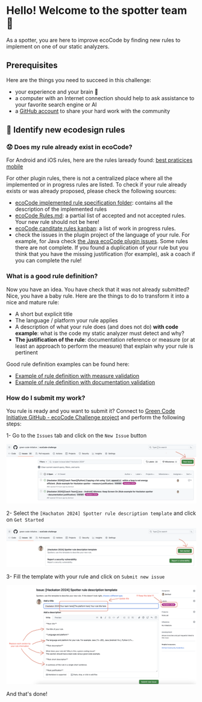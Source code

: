 # Hello! Welcome to the spotter team 👋

As a spotter, you are here to improve ecoCode by finding new rules to implement on one of our static analyzers.

## Prerequisites

Here are the things you need to succeed in this challenge:

- your experience and your brain 😤
- a computer with an Internet connection should help to ask assistance to your favorite search engine or AI
- a [GitHub account](https://github.com/signup) to share your hard work with the community

## 📜 Identify new ecodesign rules

### 😟 Does my rule already exist in ecoCode?

For Android and iOS rules, here are the rules laready found: [best praticices mobile](https://github.com/cnumr/best-practices-mobile)

For other plugin rules, there is not a centralized place where all the implemented or in progress rules are listed. To check if your
rule already exists or was already proposed, please check the following sources:

- [ecoCode implemented rule specification folder](https://github.com/green-code-initiative/ecoCode/tree/main/ecocode-rules-specifications/src/main/rules): contains all the description of the implemented rules
- [ecoCode Rules.md](https://github.com/green-code-initiative/ecoCode/blob/main/RULES.md): a partial list of accepted and not accepted
   rules. Your new rule should not be here!
- [ecoCode canditate rules kanban](https://github.com/orgs/green-code-initiative/projects/1/views/1): a list of work in progress rules.
- check the issues in the plugin project of the language of your rule. For example, for Java check [the Java ecoCode plugin issues](https://github.com/green-code-initiative/ecoCode-java/issues). Some rules there are not complete. If you found a duplication of your rule but you think that you have the missing justification (for example), ask a coach if you can complete the rule!

### What is a good rule definition?

Now you have an idea. You have check that it was not already submitted? Nice, you have a baby rule. Here are the things to do to transform it into a nice and mature rule:

- A short but explicit title
- The language / platform your rule applies
- A description of what your rule does (and does not do) **with code example**: what is the code my static analyzer must detect and why?
- **The justification of the rule**: documentation reference or measure (or at least an approach to perform the measure) that explain
  why your rule is pertinent

Good rule definition examples can be found here:

- [Example of rule definition with measure validation](https://github.com/green-code-initiative/ecoCode-challenge/issues/92)
- [Example of rule definition with documentation validation](https://github.com/green-code-initiative/ecoCode-challenge/issues/91)

### How do I submit my work?

You rule is ready and you want to submit it? Connect to [Green Code Initiative GitHub - ecoCode Challenge project](https://github.com/green-code-initiative/ecoCode-challenge) and perform the following steps:

1- Go to the `Issues` tab and click on the `New Issue` button

![Screen New Issue](/assets/images/spotter_enter_issue1.png)

2- Select the `[Hachaton 2024] Spotter rule description template` and click on `Get Started`

![Screen Get Started](/assets/images/spotter_enter_issue2.png)

3- Fill the template with your rule and click on `Submit new issue`

![Screen Fill template](/assets/images/spotter_enter_issue3.png)

And that's done!
